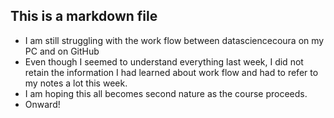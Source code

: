 ## This is a markdown file
* I am still struggling with the work flow between datasciencecoura on my PC and on GitHub
* Even though I seemed to understand everything last week, I did not retain the information I had learned about work flow and had to refer to my notes a lot this week.
* I am hoping this all becomes second nature as the course proceeds.
* Onward!